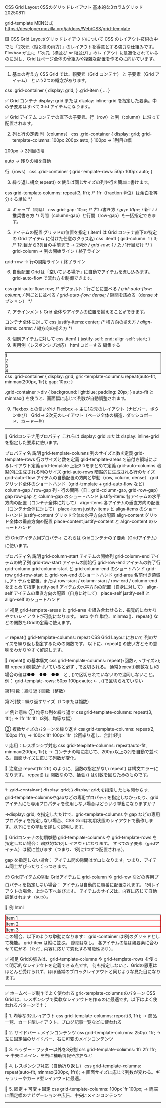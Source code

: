 CSS Grid Layout CSSのグリッドレイアウト 基本的な3カラムグリッド 20250811

grid-template MDN公式
https://developer.mozilla.org/ja/docs/Web/CSS/grid-template

🟨 CSS Grid Layout(グリッドレイアウト)について
 CSS のレイアウト技術の中でも「2次元（縦と横の両方）」のレイアウトを得意とする強力な仕組みです。
Flexbox が主に「1次元（横並び or 縦並び）」のレイアウトに最適化されているのに対し、Grid はページ全体の骨組みや複雑な配置を作るのに向いています。

******************************************************************************************

1. 基本の考え方
CSS Grid では、親要素（Grid コンテナ） と 子要素（Grid アイテム） という2つの概念があります。

css
.grid-container { display: grid; }
.grid-item { ... }

✅ Grid コンテナ
display: grid または display: inline-grid を指定した要素。中の子要素はすべて Grid アイテムになります。

✅ Grid アイテム
コンテナの直下の子要素。行（row）と列（column）に沿って配置されます。

2. 列と行の定義
列（columns）
css
.grid-container {
  display: grid;
  grid-template-columns: 100px 200px auto;
}
100px → 1列目の幅

200px → 2列目の幅

auto → 残りの幅を自動

行（rows）
css
.grid-container {
  grid-template-rows: 50px 100px auto;
}

3. 繰り返し構文
repeat() を使えば同じサイズの列や行を簡単に書けます。

css
grid-template-columns: repeat(3, 1fr);
/* 1fr（fraction 単位）は余白を等分する単位 */

4. ギャップ（間隔）
css
grid-gap: 10px; /* 古い書き方 */
gap: 10px;      /* 新しい推奨書き方 */
列間（column-gap）と行間（row-gap）を一括指定できます。

5. アイテムの配置
グリッドの位置を指定
(.item1 は Grid コンテナ直下の特定の Grid アイテム に付けた任意のクラス名)
css
.item1 {
  grid-column: 1 / 3; /* 1列目から3列目の手前まで → 2列分 */
  grid-row: 1 / 2;    /* 1行目だけ */
}
grid-column → 列の開始ライン / 終了ライン

grid-row → 行の開始ライン / 終了ライン

6. 自動配置
Grid は「空いている場所」に自動でアイテムを流し込みます。
grid-auto-flow で流れ方を制御できます。

css
grid-auto-flow: row;    /* デフォルト：行ごとに並べる */
grid-auto-flow: column; /* 列ごとに並べる */
grid-auto-flow: dense;  /* 隙間を詰める（dense オプション） */

7. アラインメント
Grid 全体やアイテムの位置を揃えることができます。

コンテナ全体に対して
css
justify-items: center; /* 横方向の揃え方 */
align-items: center;   /* 縦方向の揃え方 */

8. 個別アイテムに対して
css
.item1 {
  justify-self: end;
  align-self: start;
}
9. 実用例（レスポンシブ対応）
html
コピーする
編集する
<div class="grid-container">
  <div>1</div>
  <div>2</div>
  <div>3</div>
  <div>4</div>
</div>
css
.grid-container {
  display: grid;
  grid-template-columns: repeat(auto-fit, minmax(200px, 1fr));
  gap: 10px;
}

.grid-container > div {
  background: lightblue;
  padding: 20px;
}
auto-fit と minmax() を使うと、画面幅に応じて列数が自動調整されます。

9. Flexbox との使い分け
Flexbox → 主に1次元のレイアウト（ナビバー、ボタン並び）
Grid → 2次元のレイアウト（ページ全体の構造、ダッシュボード、カード一覧）

******************************************************************************************

🧱 Gridコンテナ用プロパティ
これらは display: grid または display: inline-grid を指定した要素に使います。

プロパティ名	                説明
grid-template-columns	列のサイズと数を定義
grid-template-rows	    行のサイズと数を定義
grid-template-areas	    名前付き領域によるレイアウト定義
grid-template	        上記3つをまとめて定義
grid-auto-columns	    暗黙的に生成される列のサイズ
grid-auto-rows	        暗黙的に生成される行のサイズ
grid-auto-flow	        アイテムの自動配置の方向と挙動（row, column, dense）
grid	                グリッド全体のショートハンド（grid-template + grid-auto-flow など）
column-gap / row-gap	列・行の間隔（旧：grid-column-gap, grid-row-gap）
gap	                    row-gap と column-gap のショートハンド
justify-items	        各アイテムの水平方向の配置（コンテナ全体に対して）
align-items	            各アイテムの垂直方向の配置（コンテナ全体に対して）
place-items	            justify-items と align-items のショートハンド
justify-content	        グリッド全体の水平方向の配置
align-content	        グリッド全体の垂直方向の配置
place-content	        justify-content と align-content のショートハンド

📦 Gridアイテム用プロパティ
これらは Gridコンテナの子要素（Gridアイテム）に使います。

プロパティ名	                説明
grid-column-start	    アイテムの開始列
grid-column-end	        アイテムの終了列
grid-row-start	        アイテムの開始行
grid-row-end	        アイテムの終了行
grid-column	            grid-column-start と grid-column-end のショートハンド
grid-row	            grid-row-start と grid-row-end のショートハンド
grid-area	            名前付き領域にアイテムを配置、または row-start / column-start / row-end / column-end をまとめて指定
justify-self	        アイテムの水平方向の配置（自身に対して）
align-self	            アイテムの垂直方向の配置（自身に対して）
place-self	            justify-self と align-self のショートハンド

✅ 補足
grid-template-areas と grid-area を組み合わせると、視覚的にわかりやすいレイアウトが可能になります。
auto や fr 単位、minmax()、repeat() などの関数もGridの定義に使えます。
******************************************************************************************

✅ repeat()
grid-template-columns: repeat
CSS Grid Layout において 列のサイズを繰り返し指定するための関数です。
以下に、repeat() の使い方とその意味をわかりやすく解説します。

🧩 repeat() の基本構文
css
grid-template-columns: repeat(<回数>, <サイズ>);
🟥 repeat()関数が付いていると必ず , で区切られる。
通常(repeat()関数なし)の場合の値は●●　●●　●●　と , ()で区切られていないので混同しないこと。
例：  grid-template-rows: 50px 100px auto; ← , ()で区切られていない

第1引数：繰り返す回数（整数）

第2引数：繰り返すサイズ（1つまたは複数）

✅ 例と意味
① 均等な列を繰り返す
css
grid-template-columns: repeat(3, 1fr);
→ 1fr 1fr 1fr（3列、均等な幅）

② 複数サイズのパターンを繰り返す
css
grid-template-columns: repeat(2, 100px 1fr);
→ 100px 1fr 100px 1fr（2回繰り返し、合計4列）

💡 応用：レスポンシブ対応
css
grid-template-columns: repeat(auto-fit, minmax(200px, 1fr));
→ コンテナの幅に応じて、200px以上の列を自動で並べる。画面サイズに応じて列数が変化。

🛑 注意点
repeat(1fr 2fr) のように、回数の指定がない repeat() は構文エラーになります。
repeat() は 関数なので、括弧 () は引数を囲むためのものです。


******************************************************************************************

❓ .grid-container { display: grid; } display: grid;を指定したにも関わらす、grid-template-columnsやgapなどの専用プロパティを指定しなかったり、gridアイテムにも専用プロパティを使用しない場合はどういう挙動になりますか？

→display: grid; を指定しただけで、grid-template-columns や gap などの専用プロパティを指定しない場合、CSS Gridは初期状態のレイアウトで動作します。以下にその挙動を詳しく説明します。

🧱 Gridコンテナの初期挙動
grid-template-columns や grid-template-rows を指定しない場合：
暗黙的な1列レイアウトになります。
すべての子要素（gridアイテム）は縦に並びます（つまり、1列に1つずつ配置される）。

gap を指定しない場合：
アイテム間の隙間はゼロになります。つまり、アイテム同士がぴったりくっつきます。

📦 Gridアイテムの挙動
Gridアイテムに grid-column や grid-row などの専用プロパティを指定しない場合：
アイテムは自動的に順番に配置されます。
1列レイアウトの場合、上から下へ並びます。
アイテムのサイズは、内容に応じて自動調整されます（auto）。

🧪 例
html
<style>
.grid-container {
  display: grid;
  border: 1px solid black;
}
.grid-item {
  border: 1px solid red;
}
</style>

<div class="grid-container">
  <div class="grid-item">Item 1</div>
  <div class="grid-item">Item 2</div>
  <div class="grid-item">Item 3</div>
</div>
この場合、以下のような挙動になります：
grid-container は1列のグリッドとして機能。
grid-item は縦に並ぶ。
隙間はなし。
各アイテムの幅は親要素に合わせて広がる（ただし内容に応じて変化する可能性あり）。

✅ 補足
Gridの強みは、grid-template-columns や grid-template-rows を使って明示的なレイアウトを定義できる点です。
何も指定しないと、Gridの恩恵はほとんど受けられず、ほぼ通常のブロックレイアウトと同じような見た目になります。


******************************************************************************************


✅ ホームページ制作でよく使われる grid-template-columns のパターン
CSS Grid は、レスポンシブで柔軟なレイアウトを作るのに最適です。以下はよく使われるパターンです：

🧩 1. 均等な3列レイアウト
css
grid-template-columns: repeat(3, 1fr);
→ 商品一覧、カード型レイアウト、ブログ記事一覧などに使われる

🧩 2. サイドバー + メインコンテンツ
css
grid-template-columns: 250px 1fr;
→ 左に固定幅のサイドバー、右に可変のメインコンテンツ

🧩 3. ヘッダー・フッター以外を3分割
css
grid-template-columns: 1fr 2fr 1fr;
→ 中央にメイン、左右に補助情報や広告など

🧩 4. レスポンシブ対応（自動折り返し）
css
grid-template-columns: repeat(auto-fit, minmax(200px, 1fr));
→ 画面サイズに応じて列数が変わる。ギャラリーやカード型レイアウトに最適。

🧩 5. 固定 + 可変 + 固定
css
grid-template-columns: 100px 1fr 100px;
→ 両端に固定幅のナビゲーションや広告、中央にメインコンテンツ


******************************************************************************************